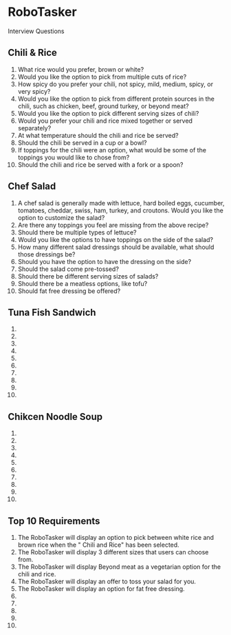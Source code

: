 # RoboTasker
 Interview Questions
 
 ## Chili & Rice
 
1. What rice would you prefer, brown or white? 
2. Would you like the option to pick from multiple cuts of rice?
3. How spicy do you prefer your chili, not spicy, mild, medium, spicy, or very spicy? 
4. Would you like the option to pick from different protein sources in the chili, such as chicken, beef, ground turkey, or beyond meat? 
5. Would you like the option to pick different serving sizes of chili? 
6. Would you prefer your chili and rice mixed together or served separately?
7. At what temperature should the chili and rice be served?
8. Should the chili be served in a cup or a bowl?
9. If toppings for the chili were an option, what would be some of the toppings you would like to chose from? 
10. Should the chili and rice be served with a fork or a spoon? 

## Chef Salad 

1. A chef salad is generally made with lettuce, hard boiled eggs, cucumber, tomatoes, cheddar, swiss, ham, turkey, and croutons. Would you like the option to customize the salad?
2. Are there any toppings you feel are missing from the above recipe? 
3. Should there be multiple types of lettuce? 
4. Would you like the options to have toppings on the side of the salad?
5. How many different salad dressings should be available, what should those dressings be? 
6. Should you have the option to have the dressing on the side?
7. Should the salad come pre-tossed? 
8. Should there be different serving sizes of salads? 
9. Should there be a meatless options, like tofu? 
10. Should fat free dressing be offered? 

## Tuna Fish Sandwich

1.
2.
3.
4.
5.
6.
7.
8.
9.
10.

## Chikcen Noodle Soup

1.
2.
3.
4.
5.
6.
7.
8.
9.
10.

## Top 10 Requirements

1. The RoboTasker will display an option to pick between white rice and brown rice when the " Chili and Rice" has been selected. 
2. The RoboTasker will display 3 different sizes that users can choose from.
3. The RoboTasker will display Beyond meat as a vegetarian option for the chili and rice.
4. The RoboTasker will display an offer to toss your salad for you.
5. The RoboTasker will display an option for fat free dressing.
6.
7.
8.
9.
10.
